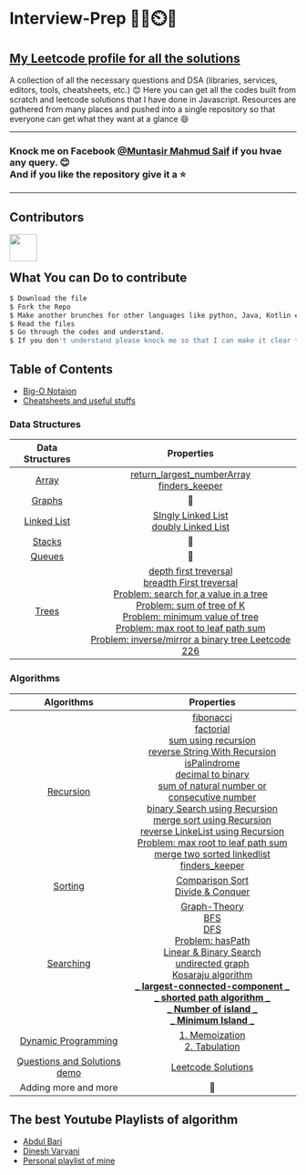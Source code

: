 # Interview-Prep 📘📖⏲️💯

## [My Leetcode profile for all the solutions](https://leetcode.com/mmSaif_64/)

A collection of all the necessary questions and DSA (libraries, services, editors, tools, cheatsheets, etc.)
:blush: Here you can get all the codes built from scratch and leetcode solutions that I have done in Javascript. Resources are gathered from
many places and pushed into a single repository so that everyone can get what they want at a glance :smile:

---

### Knock me on Facebook [@Muntasir Mahmud Saif](https://www.facebook.com/muntasir.m.saif) if you hvae any query. :blush: <br> And if you like the repository give it a :star:

---

## Contributors

<a href="https://github.com/arnabsheikh007"><img src="https://github.com/arnabsheikh007.png" align="left" height="48" width="48" ></a>

<br>
<br>

## What You can Do to contribute

```bash
$ Download the file
$ Fork the Repo
$ Make another brunches for other languages like python, Java, Kotlin even C++.
$ Read the files
$ Go through the codes and understand.
$ If you don't understand please knock me so that I can make it clear to you
```

## Table of Contents

- [Big-O Notaion](https://github.com/Saif64/Interview-prep/tree/master/Big-O)
- [Cheatsheets and useful stuffs](https://github.com/Saif64/Interview-prep/tree/master/cheatsheets%20and%20more)

### Data Structures

|                                         Data Structures                                          |                                                                                                                                                                                                                                                                                                                                                                                                                                                                                                                   Properties                                                                                                                                                                                                                                                                                                                                                                                                                                                                                                                    |
| :----------------------------------------------------------------------------------------------: | :---------------------------------------------------------------------------------------------------------------------------------------------------------------------------------------------------------------------------------------------------------------------------------------------------------------------------------------------------------------------------------------------------------------------------------------------------------------------------------------------------------------------------------------------------------------------------------------------------------------------------------------------------------------------------------------------------------------------------------------------------------------------------------------------------------------------------------------------------------------------------------------------------------------------------------------------------------------------------------------------------------------------------------------------: |
|      [Array](https://github.com/Saif64/Interview-prep/tree/master/Data%20structures/array)       |                                                                                                                                                                                                                                                                                                                                                                                                                                         [return_largest_numberArray]() <br> [finders_keeper](https://github.com/Saif64/Interview-prep/blob/master/Data%20structures/array/problems/finders_keepers.js)                                                                                                                                                                                                                                                                                                                                                                                                                                          |
|     [Graphs](https://github.com/Saif64/Interview-prep/tree/master/Data%20structures/graphs)      |                                                                                                                                                                                                                                                                                                                                                                                                                                                                                                                       🙂                                                                                                                                                                                                                                                                                                                                                                                                                                                                                                                        |
| [Linked List](https://github.com/Saif64/Interview-prep/tree/master/Data%20structures/linkedlist) |                                                                                                                                                                                                                                                                                                                                                                                             [SIngly Linked List](https://github.com/Saif64/Interview-prep/blob/master/Data%20structures/linkedlist/linkedlist.js) <br> [doubly Linked List](https://github.com/Saif64/Interview-prep/blob/master/Data%20structures/linkedlist/doublyLinkedList.js)                                                                                                                                                                                                                                                                                                                                                                                              |
|     [Stacks](https://github.com/Saif64/Interview-prep/tree/master/Data%20structures/stacks)      |                                                                                                                                                                                                                                                                                                                                                                                                                                                                                                                       🙂                                                                                                                                                                                                                                                                                                                                                                                                                                                                                                                        |
|     [Queues](https://github.com/Saif64/Interview-prep/tree/master/Data%20structures/queues)      |                                                                                                                                                                                                                                                                                                                                                                                                                                                                                                                       🙂                                                                                                                                                                                                                                                                                                                                                                                                                                                                                                                        |
|      [Trees](https://github.com/Saif64/Interview-prep/tree/master/Data%20structures/trees)       | [depth first treversal](https://github.com/Saif64/Interview-prep/tree/master/Data%20structures/trees/depth_first_value) <br> [breadth First treversal](https://github.com/Saif64/Interview-prep/tree/master/Data%20structures/trees/breadth_first_values) <br> [Problem: search for a value in a tree](https://github.com/Saif64/Interview-prep/tree/master/Data%20structures/trees/tree_target_search) <br> [Problem: sum of tree of K](https://github.com/Saif64/Interview-prep/blob/master/Data%20structures/trees/tree_sum/tree_sum.js) <br> [Problem: minimum value of tree](https://github.com/Saif64/Interview-prep/blob/master/Data%20structures/trees/tree_min_value/tree_min_value.js) <br> [Problem: max root to leaf path sum](https://github.com/Saif64/Interview-prep/blob/master/Data%20structures/trees/max_root_to_leaf_path_sum/max_root.js) <br> [Problem: inverse/mirror a binary tree Leetcode 226](https://github.com/Saif64/Interview-prep/blob/master/Data%20structures/trees/invert_binary_tree/invert_binary_tree.js) |

### Algorithms

|                                           Algorithms                                            |                                                                                                                                                                                                                                                                                                                                                                                                                                                                                                                                                                                                                                                                                                                                                                                                                                                                                                                                                                       Properties                                                                                                                                                                                                                                                                                                                                                                                                                                                                                                                                                                                                                                                                                                                                                                                                                                                                                                                                                                       |
| :---------------------------------------------------------------------------------------------: | :----------------------------------------------------------------------------------------------------------------------------------------------------------------------------------------------------------------------------------------------------------------------------------------------------------------------------------------------------------------------------------------------------------------------------------------------------------------------------------------------------------------------------------------------------------------------------------------------------------------------------------------------------------------------------------------------------------------------------------------------------------------------------------------------------------------------------------------------------------------------------------------------------------------------------------------------------------------------------------------------------------------------------------------------------------------------------------------------------------------------------------------------------------------------------------------------------------------------------------------------------------------------------------------------------------------------------------------------------------------------------------------------------------------------------------------------------------------------------------------------------------------------------------------------------------------------------------------------------------------------------------------------------------------------------------------------------------------------------------------------------------------------------------------------------------------------------------------------------------------------------------------------------------------------------------------------------: |
|     [Recursion](https://github.com/Saif64/Interview-prep/tree/master/algorithms/recursion)      | [fibonacci](https://github.com/Saif64/Interview-prep/tree/master/algorithms/recursion/fibonacci) <br> [factorial](https://github.com/Saif64/Interview-prep/tree/master/algorithms/recursion/factorial) <br> [sum using recursion](https://github.com/Saif64/Interview-prep/blob/master/algorithms/recursion/sum_using_recursion/sum.js)<br> [reverse String With Recursion](https://github.com/Saif64/Interview-prep/blob/master/algorithms/recursion/reverseStrWithRecursion/reverseStrWithRecursion.js)<br> [isPalindrome](https://github.com/Saif64/Interview-prep/blob/master/algorithms/recursion/reverseStrWithRecursion/isPalindrome.js)<br> [decimal to binary](https://github.com/Saif64/Interview-prep/blob/master/algorithms/recursion/decimalToBinary/decimal_to_binary.js)<br> [sum of natural number or consecutive number](https://github.com/Saif64/Interview-prep/blob/master/algorithms/recursion/sum_of_consecutive_number/sum_of_consecutive_number.js)<br> [binary Search using Recursion](https://github.com/Saif64/Interview-prep/blob/master/algorithms/recursion/binarySearchUsingRecursion/binarySearchUsingRecursion.js)<br> [merge sort using Recursion](https://github.com/Saif64/Interview-prep/blob/master/algorithms/recursion/mergeSortUsingRecursion/mergeSortUsingRecursion.js) <br> [reverse LinkeList using Recursion](https://github.com/Saif64/Interview-prep/blob/master/algorithms/recursion/linkedList/reverseLinkedListRecursively.js) <br> [Problem: max root to leaf path sum](https://github.com/Saif64/Interview-prep/blob/master/Data%20structures/trees/max_root_to_leaf_path_sum/max_root.js) <br> [merge two sorted linkedlist](https://github.com/Saif64/Interview-prep/blob/master/algorithms/recursion/merge_to_sorted_linkedlist/merge_to_sorted_linkedlist.js) <br> [finders_keeper](https://github.com/Saif64/Interview-prep/blob/master/Data%20structures/array/problems/finders_keepers.js) |
|       [Sorting](https://github.com/Saif64/Interview-prep/tree/master/algorithms/sorting)        |                                                                                                                                                                                                                                                                                                                                                                                                                                                                                                                                                                                                                                                                                                                                                                                                                                                    [Comparison Sort](https://github.com/Saif64/Interview-prep/tree/master/algorithms/sorting/comparison%20sort) <br>[Divide & Conquer](https://github.com/Saif64/Interview-prep/tree/master/algorithms/sorting/comparison%20sort/Divide%26Conquer)                                                                                                                                                                                                                                                                                                                                                                                                                                                                                                                                                                                                                                                                                                                                                                                                                                                     |
|     [Searching](https://github.com/Saif64/Interview-prep/tree/master/algorithms/searching)      |                                                                                                                                                                                                                                                      [Graph-Theory](https://github.com/Saif64/Interview-prep/tree/master/algorithms/searching/graph-theory)<br>[BFS](https://github.com/Saif64/Interview-prep/tree/master/algorithms/searching/graph-theory/BFS)<br> [DFS](https://github.com/Saif64/Interview-prep/tree/master/algorithms/searching/graph-theory/DFS)<br> [Problem: hasPath](https://github.com/Saif64/Interview-prep/blob/master/algorithms/searching/graph-theory/hasPath/hasPath.js)<br> [Linear & Binary Search](https://github.com/Saif64/Interview-prep/tree/master/algorithms/searching) <br> [undirected graph](https://github.com/Saif64/Interview-prep/blob/master/algorithms/searching/graph-theory/undirected_graph/undirected_graph.js) <br> [Kosaraju algorithm](https://github.com/Saif64/Interview-prep/tree/master/algorithms/searching/graph-theory/Kosaraju_algorithm) <br> [**_ largest-connected-component _**](https://github.com/Saif64/Interview-prep/tree/master/algorithms/searching/graph-theory/largest_connected_component) <br> [**_ shorted path algorithm _**](https://github.com/Saif64/Interview-prep/tree/master/algorithms/searching/graph-theory/shortest_path) <br> [**_ Number of island _**](https://github.com/Saif64/Interview-prep/tree/master/algorithms/searching/graph-theory/island_count) <br> [**_ Minimum Island _** ](https://github.com/Saif64/Interview-prep/tree/master/algorithms/searching/graph-theory/minimum_island)                                                                                                                                                                                                                                                       |
| [Dynamic Programming](https://github.com/Saif64/Interview-prep/tree/master/dynamic_programming) |                                                                                                                                                                                                                                                                                                                                                                                                                                                                                                                                                                                                                                                                                                                                                                                                                                                                                                             [1. Memoization](https://github.com/Saif64/Interview-prep/tree/master/dynamic_programming/Memoization) <br> [2. Tabulation]()                                                                                                                                                                                                                                                                                                                                                                                                                                                                                                                                                                                                                                                                                                                                                                                                                                                                                                              |
| [Questions and Solutions demo](https://github.com/Saif64/Interview-prep/tree/master/questions)  |                                                                                                                                                                                                                                                                                                                                                                                                                                                                                                                                                                                                                                                                                                                                                                                                                                                                                                                             [Leetcode Solutions](https://github.com/Saif64/Interview-prep/tree/master/questions/leetcode)                                                                                                                                                                                                                                                                                                                                                                                                                                                                                                                                                                                                                                                                                                                                                                                                                                                                                                                              |
|                                      Adding more and more                                       |                                                                                                                                                                                                                                                                                                                                                                                                                                                                                                                                                                                                                                                                                                                                                                                                                                                                                                                                                                           🙂                                                                                                                                                                                                                                                                                                                                                                                                                                                                                                                                                                                                                                                                                                                                                                                                                                                                                                                                                                           |

## The best Youtube Playlists of algorithm

- [Abdul Bari](https://www.youtube.com/playlist?list=PLDN4rrl48XKpZkf03iYFl-O29szjTrs_O)
- [Dinesh Varyani](https://youtube.com/playlist?list=PL6Zs6LgrJj3tDXv8a_elC6eT_4R5gfX4d)
- [Personal playlist of mine](https://youtube.com/playlist?list=PL3dw3cTyGuIMtUdjhm4wwa9mQvduj_rSw)
